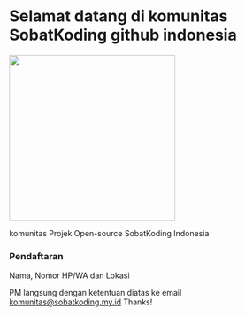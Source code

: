 # Selamat datang di komunitas SobatKoding github indonesia


<img src="https://sobatkoding.my.id/assets/img/logo.png" width="300">


komunitas Projek Open-source SobatKoding Indonesia
### Pendaftaran

Nama,
Nomor HP/WA dan
Lokasi

PM langsung dengan ketentuan diatas ke email
komunitas@sobatkoding.my.id
Thanks!






